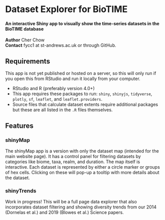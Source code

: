 
# Dataset Explorer for BioTIME
#### An interactive Shiny app to visually show the time-series datasets in the BioTIME database  
**Author** Cher Chow  
**Contact** fycc1 at st-andrews.ac.uk or through GitHub.  

## Requirements
This app is not yet published or hosted on a server, so this will only run if you open this from RStudio and run it locally from your computer.
* RStudio and R (preferably version 4.0+)
* This app requires these packages to run: `shiny`, `shinyjs`, `tidyverse`, `plotly`, `sf`, `leaflet`, and `leaflet.providers`.
* Source files that calculate dataset extents require additional packages but these are all listed in the `.R` files themselves.

## Features
### shinyMap
The shinyMap app is a version with only the dataset map (intended for the main website page). It has a control panel for filtering datasets by categories like biome, taxa, realm, and duration. The map itself is interactive. Each dataset is represented by either a circle marker or groups of hex cells. Clicking on these will pop-up a tooltip with more details about the dataset.

### shinyTrends
Work in progress! This will be a full page data explorer that also incorporates dataset filtering and showing diversity trends from our 2014 (Dornelas et al.) and 2019 (Blowes et al.) Science papers. 
